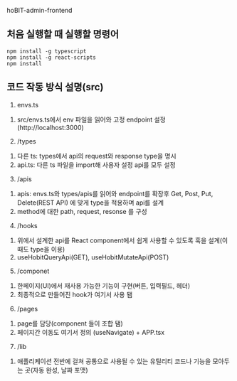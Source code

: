 hoBIT-admin-frontend

## 처음 실행할 때 실행할 명령어
```
npm install -g typescript
npm install -g react-scripts
npm install
```

## 코드 작동 방식 설명(src)
1. envs.ts 
  1) src/envs.ts에서 env 파일을 읽어와 고정 endpoint 설정(http://localhost:3000)

2. /types 
  1) 다른 ts: types에서 api의 request와 response type을 명시
  2) api.ts: 다른 ts 파일을 import해 사용자 설정 api를 모두 설정

3. /apis
  1) apis: envs.ts와 types/apis를 읽어와 endpoint를 확장후 Get, Post, Put, Delete(REST API) 에 맞게 type을 적용하며 api를 설계
  2) method에 대한 path, request, resonse 를 구성

4. /hooks 
  1) 위에서 설계한 api를 React component에서 쉽게 사용할 수 있도록 훅을 설계(이때도 type을 이용)
  2) useHobitQueryApi(GET), useHobitMutateApi(POST)

5. /componet
  1) 한페이지(UI)에서 재사용 가능한 기능이 구현(버튼, 입력필드, 헤더)
  2) 최종적으로 만들어진 hook가 여기서 사용 됌

6. /pages
  1) page를 담당(component 들이 조합 됌)
  2) 페이지간 이동도 여기서 정의 (useNavigate) + APP.tsx

7. /lib
  1) 애플리케이션 전반에 걸쳐 공통으로 사용될 수 있는 유틸리티 코드나 기능을 모아두는 곳(자동 완성, 날짜 포맷)

